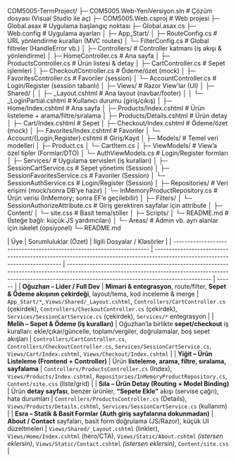 COM5005-TermProject/
├─ COM5005.Web-YeniVersiyon.sln        # Çözüm dosyası (Visual Studio ile aç)
├─ COM5005.Web.csproj                  # Web projesi
├─ Global.asax                         # Uygulama başlangıç noktası
├─ Global.asax.cs
├─ Web.config                          # Uygulama ayarları
│
├─ App_Start/
│  ├─ RouteConfig.cs                   # URL yönlendirme kuralları (MVC routes)
│  └─ FilterConfig.cs                  # Global filtreler (HandleError vb.)
│
├─ Controllers/                        # Controller katmanı (iş akışı & yönlendirme)
│  ├─ HomeController.cs                # Ana sayfa
│  ├─ ProductsController.cs            # Ürün listesi & detay
│  ├─ CartController.cs                # Sepet işlemleri
│  ├─ CheckoutController.cs            # Ödeme/özet (mock)
│  ├─ FavoritesController.cs           # Favoriler (session)
│  └─ AccountController.cs             # Login/Register (session tabanlı)
│
├─ Views/                              # Razor View’lar (UI)
│  ├─ Shared/
│  │  ├─ _Layout.cshtml                # Ana layout (navbar/footer)
│  │  └─ _LoginPartial.cshtml          # Kullanıcı durumu (giriş/çıkış)
│  ├─ Home/Index.cshtml                # Ana sayfa
│  ├─ Products/Index.cshtml            # Ürün listeleme + arama/filtre/sıralama
│  ├─ Products/Details.cshtml          # Ürün detay
│  ├─ Cart/Index.cshtml                # Sepet
│  ├─ Checkout/Index.cshtml            # Ödeme/özet (mock)
│  ├─ Favorites/Index.cshtml           # Favoriler
│  └─ Account/{Login,Register}.cshtml  # Giriş/Kayıt
│
├─ Models/                             # Temel veri modelleri
│  ├─ Product.cs
│  └─ CartItem.cs
│
├─ ViewModels/                         # View’a özel tipler (Formlar/DTO)
│  └─ AuthViewModels.cs                # Login/Register formları
│
├─ Services/                           # Uygulama servisleri (iş kuralları)
│  ├─ SessionCartService.cs            # Sepet yönetimi (Session)
│  ├─ SessionFavoritesService.cs       # Favoriler (Session)
│  └─ SessionAuthService.cs            # Login/Register (Session)
│
├─ Repositories/                       # Veri erişimi (mock/sonra DB’ye hazır)
│  └─ InMemoryProductRepository.cs     # Ürün verisi (InMemory; sonra EF’e geçilebilir)
│
├─ Filters/
│  └─ SessionAuthorizeAttribute.cs     # Giriş gerektiren sayfalar için attribute
│
├─ Content/
│  └─ site.css                         # Basit tema/stiller
│
├─ Scripts/
│  └─ README.md                        # (İsteğe bağlı: küçük JS yardımcıları)
│
└─ Areas/                              # Admin vb. ayrı alanlar için iskelet (opsiyonel)
   └─ README.md

| Üye                                                                   | Sorumluluklar (Özet)                                                                                                        | İlgili Dosyalar / Klasörler                                                                                                                                                                                     |
| --------------------------------------------------------------------- | --------------------------------------------------------------------------------------------------------------------------- | --------------------------------------------------------------------------------------------------------------------------------------------------------------------------------------------------------------- | ------ |
| **Oğuzhan – Lider / Full Dev**                                        | **Mimari & entegrasyon**, route/filter, **Sepet & Ödeme akışının çekirdeği**, layout/tema, kod inceleme & merge             | `App_Start/*`, `Views/Shared/_Layout.cshtml`, `Controllers/CartController.cs` (çekirdek), `Controllers/CheckoutController.cs` (çekirdek), `Services/SessionCartService.cs` (çekirdek), `Services/*` entegrasyon |
| **Melih – Sepet & Ödeme (iş kuralları)**                              | Oğuzhan’la birlikte **sepet/checkout** iş kuralları: ekle/çıkar/güncelle, toplam/vergiler, doğrulamalar, boş sepet akışları | `Controllers/CartController.cs`, `Controllers/CheckoutController.cs`, `Services/SessionCartService.cs`, `Views/Cart/Index.cshtml`, `Views/Checkout/Index.cshtml`                                                | 
| **Yiğit – Ürün Listeleme (Frontend + Controller)**                    | Ürün **listeleme, arama, filtre, sıralama, sayfalama**                                                                      | `Controllers/ProductsController.cs` (Index), `Views/Products/Index.cshtml`, `Repositories/InMemoryProductRepository.cs`, `Content/site.css` (liste/grid)                                                        |
| **Sıla – Ürün Detay (Routing + Model Binding)**                       | Ürün **detay sayfası**, benzer ürünler, **“Sepete Ekle”** akışı (servise çağrı), hata durumları                             | `Controllers/ProductsController.cs` (Details), `Views/Products/Details.cshtml`, `Services/SessionCartService.cs` (kullanım)                                                                                     | 
| **Esra – Statik & Basit Formlar (Auth giriş sayfalarına dokunmadan)** | **About / Contact** sayfaları, basit form doğrulama (JS/Razor), küçük UI düzeltmeleri                                       | `Views/Shared/_Layout.cshtml` (linkler), `Views/Home/Index.cshtml` (hero/CTA), `Views/Static/About.cshtml` *(istersen eklersin)*, `Views/Static/Contact.cshtml` *(istersen eklersin)*, `Content/site.css`       |
                                                                                                                          
